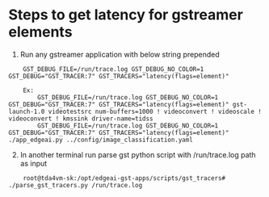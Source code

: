 Steps to get latency for gstreamer elements
===========================================

1. Run any gstreamer application with below string prepended
```
    GST_DEBUG_FILE=/run/trace.log GST_DEBUG_NO_COLOR=1 GST_DEBUG="GST_TRACER:7" GST_TRACERS="latency(flags=element)"

    Ex:
        GST_DEBUG_FILE=/run/trace.log GST_DEBUG_NO_COLOR=1 GST_DEBUG="GST_TRACER:7" GST_TRACERS="latency(flags=element)" gst-launch-1.0 videotestsrc num-buffers=1000 ! videoconvert ! videoscale ! videoconvert ! kmssink driver-name=tidss
        GST_DEBUG_FILE=/run/trace.log GST_DEBUG_NO_COLOR=1 GST_DEBUG="GST_TRACER:7" GST_TRACERS="latency(flags=element)" ./app_edgeai.py ../config/image_classification.yaml
```

2. In another terminal run parse gst python script with /run/trace.log path as input
```
    root@tda4vm-sk:/opt/edgeai-gst-apps/scripts/gst_tracers# ./parse_gst_tracers.py /run/trace.log
```
